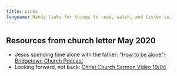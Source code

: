 ```yaml
---
title: Links
longname: Handy links for things to read, watch, and listen to.
---
```


## Resources from church letter May 2020

 * Jesus spending time alone with the father: ["How to be alone"- Bridgetown Church Podcast][htba]
 * Looking forward, not back: [Christ Church Sermon Video 19/04][ccsforward]
 
 
[htba]: https://castbox.fm/vb/245432066
[ccsforward]: https://youtu.be/68ay6VUZ3uw?t=1410
